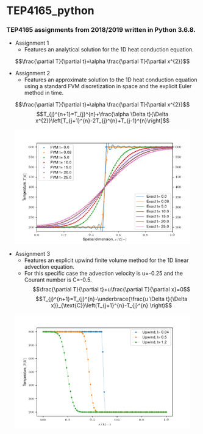 # TEP4165_python #
### TEP4165 assignments from 2018/2019 written in Python 3.6.8. ###

* Assignment 1
   * Features an analytical solution for the 1D heat conduction equation.
   
$$\frac{\partial T}{\partial t}=\alpha \frac{\partial T}{\partial x^{2}}$$

                  
* Assignment 2
   * Features an approximate solution to the 1D heat conduction equation using a standard FVM discretization in space and the explicit Euler method in time.

$$\frac{\partial T}{\partial t}=\alpha \frac{\partial T}{\partial x^{2}}$$
$$T_{j}^{n+1}=T_{j}^{n}+\frac{\alpha \Delta t}{\Delta x^{2}}\left[T_{j+1}^{n}-2T_{j}^{n}+T_{j-1}^{n}\right]$$


<p align="center">
  <img width="460" height="300" src="https://github.com/danielhalvorsen/TEP4165_python/blob/master/Figures/FVM_EXACT_HEATCONDUCTION.png">
</p>

* Assignment 3
    * Features an explicit upwind finite volume method for the 1D linear advection equation. 
    * For this specific case the advection velocity is u=-0.25 and the Courant number is C=-0.5.
$$\frac{\partial T}{\partial t}+u\frac{\partial T}{\partial x}=0$$
$$T_{j}^{n+1}=T_{j}^{n}-\underbrace{\frac{u \Delta t}{\Delta x}}_{\text{C}}\left(T_{j+1}^{n}-T_{j}^{n}  \right)$$


<p align="center">
  <img width="460" height="300" src="https://github.com/danielhalvorsen/TEP4165_python/blob/master/Figures/expl_upwind_C-05.png">
</p>